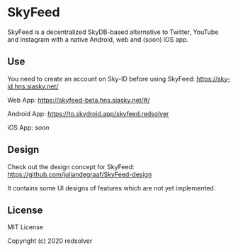 # SkyFeed

SkyFeed is a decentralized SkyDB-based alternative to Twitter, YouTube and Instagram with a native Android, web and (soon) iOS app.

## Use

You need to create an account on Sky-ID before using SkyFeed: https://sky-id.hns.siasky.net/

Web App: https://skyfeed-beta.hns.siasky.net/#/

Android App: https://to.skydroid.app/skyfeed.redsolver

iOS App: *soon*

## Design

Check out the design concept for SkyFeed: https://github.com/juliandegraaf/SkyFeed-design

It contains some UI designs of features which are not yet implemented.

## License

MIT License

Copyright (c) 2020 redsolver
